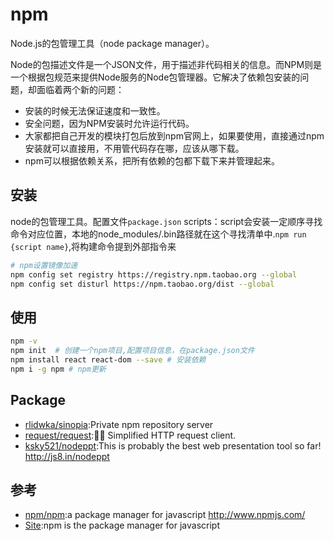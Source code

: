 # npm

Node.js的包管理工具（node package manager）。

Node的包描述文件是一个JSON文件，用于描述非代码相关的信息。而NPM则是一个根据包规范来提供Node服务的Node包管理器。它解决了依赖包安装的问题，却面临着两个新的问题：

* 安装的时候无法保证速度和一致性。
* 安全问题，因为NPM安装时允许运行代码。
* 大家都把自己开发的模块打包后放到npm官网上，如果要使用，直接通过npm安装就可以直接用，不用管代码存在哪，应该从哪下载。
* npm可以根据依赖关系，把所有依赖的包都下载下来并管理起来。

## 安装

node的包管理工具。配置文件`package.json` 
scripts：script会安装一定顺序寻找命令对应位置，本地的node_modules/.bin路径就在这个寻找清单中.`npm run {script name}`,将构建命令提到外部指令来

```sh
# npm设置镜像加速
npm config set registry https://registry.npm.taobao.org --global
npm config set disturl https://npm.taobao.org/dist --global
```

## 使用

```sh
npm -v
npm init  # 创建一个npm项目,配置项目信息，在package.json文件
npm install react react-dom --save # 安装依赖
npm i -g npm # npm更新
```

## Package

* [rlidwka/sinopia](https://github.com/rlidwka/sinopia):Private npm repository server
* [request/request](https://github.com/request/request):🏊🏾 Simplified HTTP request client.
* [ksky521/nodeppt](https://github.com/ksky521/nodePPT):This is probably the best web presentation tool so far! http://js8.in/nodeppt

## 参考

* [npm/npm](https://github.com/npm/npm):a package manager for javascript <http://www.npmjs.com/>
* [Site](https://www.npmjs.com/):npm is the package manager for javascript
